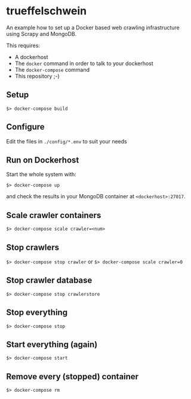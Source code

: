 # trueffelschwein

An example how to set up a Docker based web crawling infrastructure
using Scrapy and MongoDB.


This requires:

* A dockerhost
* The `docker` command in order to talk to your dockerhost
* The `docker-compose` command
* This repository ;-)

## Setup

`$> docker-compose build`

## Configure

Edit the files in `./config/*.env` to suit your needs

## Run on Dockerhost

Start the whole system with:

`$> docker-compose up`

and check the results in your MongoDB container at `<dockerhost>:27017`.

## Scale crawler containers

`$> docker-compose scale crawler=<num>`

## Stop crawlers

`$> docker-compose stop crawler` or `$> docker-compose scale crawler=0`

## Stop crawler database

`$> docker-compose stop crawlerstore`

## Stop everything

`$> docker-compose stop`

## Start everything (again)

`$> docker-compose start`

## Remove every (stopped) container

`$> docker-compose rm`
